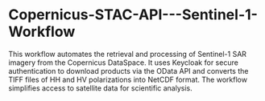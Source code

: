# Copernicus-STAC-API---Sentinel-1-Workflow
This workflow automates the retrieval and processing of Sentinel-1 SAR imagery from the Copernicus DataSpace. It uses Keycloak for secure authentication to download products via the OData API and converts the TIFF files of HH and HV polarizations into NetCDF format. The workflow simplifies access to satellite data for scientific analysis.
